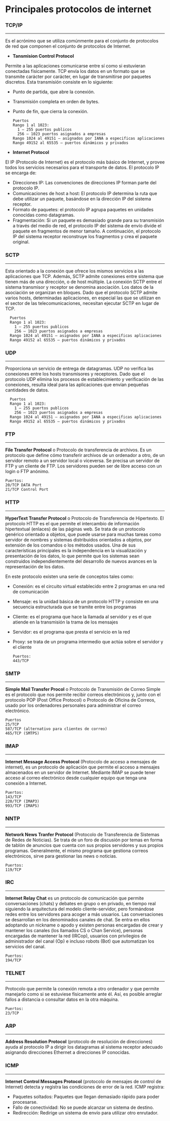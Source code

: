 # Principales protocolos de internet
 

### TCP/IP
 ---
Es el acrónimo que se utiliza comúnmente para el conjunto de protocolos de red que componen el conjunto de protocolos de Internet.

- **Tansmision Control Protocol**

Permite a las aplicaciones comunicarse entre sí como si estuvieran conectadas físicamente. TCP envía los datos en un formato que se transmite carácter por carácter, en lugar de transmitirse por paquetes discretos. Esta transmisión consiste en lo siguiente:
- Punto de partida, que abre la conexión.
- Transmisión completa en orden de bytes.
- Punto de fin, que cierra la conexión.

      Puertos
      Rango 1 al 1023:
        1 – 255 puertos publicos
        256 – 1023 puertos asignados a empresas
      Rango 1024 al 49151 – asignados por IANA a especificas aplicaciones
      Rango 49152 al 65535 – puertos dinámicos y privados


- **Internet Protocol**

El IP (Protocolo de Internet) es el protocolo más básico de Internet, y provee todos los servicios necesarios para el transporte de datos. 
El protocolo IP se encarga de:
- Direcciones IP: Las convenciones de direcciones IP forman parte del protocolo IP. 
- Comunicaciones de host a host: El protocolo IP determina la ruta que debe utilizar un paquete, basándose en la dirección IP del sistema receptor.
 - Formato de paquetes: el protocolo IP agrupa paquetes en unidades conocidas como datagramas.
- Fragmentación: Si un paquete es demasiado grande para su transmisión a través del medio de red, el protocolo IP del sistema de envío divide el paquete en fragmentos de menor tamaño. A continuación, el protocolo IP del sistema receptor reconstruye los fragmentos y crea el paquete original.

### SCTP
 ---
Esta orientado a la conexión que ofrece los mismos servicios a las aplicaciones que TCP. Además, SCTP admite conexiones entre sistema que tienen más de una dirección, o de host múltiple. La conexión SCTP entre el sistema transmisor y receptor se denomina asociación. Los datos de la asociación se organizan en bloques. Dado que el protocolo SCTP admite varios hosts, determinadas aplicaciones, en especial las que se utilizan en el sector de las telecomunicaciones, necesitan ejecutar SCTP en lugar de TCP.

      Puertos
      Rango 1 al 1023:
        1 – 255 puertos publicos
        256 – 1023 puertos asignados a empresas
      Rango 1024 al 49151 – asignados por IANA a especificas aplicaciones
      Rango 49152 al 65535 – puertos dinámicos y privados

### UDP
 ---
Proporciona un servicio de entrega de datagramas. UDP no verifica las conexiones entre los hosts transmisores y receptores. Dado que el protocolo UDP elimina los procesos de establecimiento y verificación de las conexiones, resulta ideal para las aplicaciones que envían pequeñas cantidades de datos.

      Puertos
      Rango 1 al 1023:
        1 – 255 puertos publicos
        256 – 1023 puertos asignados a empresas
      Rango 1024 al 49151 – asignados por IANA a especificas aplicaciones
      Rango 49152 al 65535 – puertos dinámicos y privados

### FTP
 ---
**File Transfer Protocol** o Protocolo de transferencia de archivos.
Es un protocolo que define cómo transferir archivos de un ordenador a otro, de un servidor remoto a un servidor local o viceversa. Se precisa un servidor de FTP y un cliente de FTP. Los servidores pueden ser de libre acceso con un login o FTP anónimo. 
    
    Puertos:
    20/TCP DATA Port
    21/TCP Control Port

### HTTP
 ---
**HyperText Transfer Protocol** o Protocolo de Transferencia de Hipertexto. 
El protocolo HTTP es el que permite el intercambio de información hipertextual (enlaces) de las páginas web. Se trata de un protocolo genérico orientado a objetos, que puede usarse para muchas tareas como servidor de nombres y sistemas distribuidos orientados a objetos, por extensión de los comandos o los métodos usados. Una de sus características principales es la independencia en la visualización y presentación de los datos, lo que permite que los sistemas sean construidos independientemente del desarrollo de nuevos avances en la representación de los datos. 

En este protocolo existen una serie de conceptos tales como:
* Conexión: es el circuito virtual establecido entre 2 programas en una red de comunicación
* Mensaje: es la unidad básica de un protocolo HTTP y consiste en una secuencia estructurada que se tramite entre los programas
* Cliente: es el programa que hace la llamada al servidor y es el que atiende en la transmisión la trama de los mensajes
* Servidor: es el programa que presta el servicio en la red
* Proxy: se trata de un programa intermedio que actúa sobre el servidor y el cliente

      Puertos:
      443/TCP
    
### SMTP
---
**Simple Mail Transfer Procol** o Protocolo de Transmisión de Correo Simple es el protocolo que nos permite recibir correos electrónicos y, junto con el protocolo POP (Post Office Protocol) o Protocolo de Oficina de Correos, usado por los ordenadores personales para administrar el correo electrónico. 

    Puertos
    25/TCP
    587/TCP (alternativo para clientes de correo)
    465/TCP (SMTPS)

### IMAP
 ---
**Internet Message Access Protocol** (Protocolo de acceso a mensajes de internet), es un protocolo de aplicación que permite el acceso a mensajes almacenados en un servidor de Internet. Mediante IMAP se puede tener acceso al correo electrónico desde cualquier equipo que tenga una conexión a Internet.

    Puertos:
    143/TCP
    220/TCP (IMAP3)
    993/TCP (IMAPS)

### NNTP 
 ---
**Network News Tranfer Protocol** (Protocolo de Transferencia de Sistemas de Redes de Noticias). Se trata de un foro de discusión por temas en forma de tablón de anuncios que cuenta con sus propios servidores y sus propios programas. Generalmente, el mismo programa que gestiona correos electrónicos, sirve para gestionar las news o noticias.

    Puertos:
    119/TCP

### IRC
 ---
 **Internet Relay Chat** es un protocolo de comunicación que permite conversaciones (chats) y debates en grupo o en privado, en tiempo real siguiendo la arquitectura del modelo cliente-servidor, pero formándose redes entre los servidores para acoger a más usuarios. Las conversaciones se desarrollan en los denominados canales de chat. Se entra en ellos adoptando un nickname o apodo y existen personas encargadas de crear y mantener los canales (los llamados CS o Chan Service), personas encargadas de mantener la red (IRCop), usuarios con privilegios de administrador del canal (Op) e incluso robots (Bot) que automatizan los servicios del canal. 
 
    Puertos:
    194/TCP
 
### TELNET
 ---
Protocolo que permite la conexión remota a otro ordenador y que permite manejarlo como si se estuviese físicamente ante él. Así, es posible arreglar fallos a distancia o consultar datos en la otra máquina.

    Puertos:
    23/TCP

### ARP
 ---
**Address Resolution Protocol** (protocolo de resolución de direcciones) ayuda al protocolo IP a dirigir los datagramas al sistema receptor adecuado asignando direcciones Ethernet a direcciones IP conocidas.

### ICMP
 ---
**Internet Control Messages Protocol** (protocolo de mensajes de control de Internet) detecta y registra las condiciones de error de la red.
ICMP registra:
- Paquetes soltados: Paquetes que llegan demasiado rápido para poder procesarse.
- Fallo de conectividad: No se puede alcanzar un sistema de destino.
- Redirección: Redirige un sistema de envío para utilizar otro enrutador.
